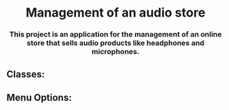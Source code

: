 # <center> Management of an audio store </center>

### <center> This project is an application for the management of an online store that sells audio products like headphones and microphones. </center>


## Classes:

[//]: # (TODO)

## Menu Options:

[//]: # (TODO)